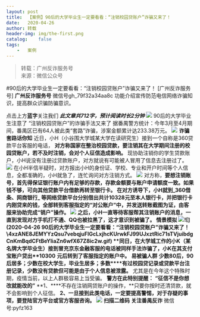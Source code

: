 ```yaml
---
layout:	post
title:	【案例】90后的大学毕业生一定要看看：“注销校园贷账户”诈骗又来了！
date:	2020-04-26
author:	转载
header-img:	img/the-first.png
catalog:	false
tags:
	-	案例
---
```


<blockquote><p>转载：广州反诈服务号<br>
来源：微信公众号</p></blockquote>

#90后的大学毕业生一定要看看：“注销校园贷账户”诈骗又来了！
[广州反诈服务号]
**广州反诈服务号**
微信号gh_79f32a34aa8c
功能介绍宣传防范电信网络诈骗知识，提高群众识骗防骗意识。

点击上方**蓝字**关注我们
**_此文章共712字，预计阅读时长2分钟_**
![]({{site.baseurl}}/postimg/4xzANE8JEMYYzQsu7vebqjuFlGcLxjhc9BU5uMD2xwpb58F1GNQrznl7XLGZRrhTY9OSicySSVP05LWQcdicyGicg.jpeg)
90后的大学毕业生注意了
“注销校园贷账户”的诈骗手法又来了
据番禺警方统计：今年3月至4月期间，番禺区已有64人被此类“套路”诈骗，涉案金额累计达233.38万元。
![]({{site.baseurl}}/postimg/4xzANE8JEMapIk6jNXUwMghpdUiblydQLfdwYNbibm4qJ4xphlSjrzxkAgeqoMCYlWJCdibpesJTI1GTOtBIX2icHQ.jpeg)
**诈骗套路话你知**
近日，小H（小谷围大学城某大学在读研究生）接到一个自称是360贷款平台客服的电话，
**对方称国家在整治校园贷款，要注销其在大学期间注册的校园贷账户，若不及时注销，会对个人征信造成影响。**
现协助注销你的学生贷款账户，小H说没有注册过贷款账户，对方就说有可能被人冒用了信息去注册过了。
![]({{site.baseurl}}/postimg/4xzANE8JEMapIk6jNXUwMghpdUiblydQL3eyicaiabpm1c6Qbib88ibCBLxGFlm4iaLT06tkOndjJgl54PLceNsKsdQA.jpeg)
在小H半信半疑时，对方报出小H的身份证、学校、专业和开户时间等个人信息，全都准确的，小H就急了，连忙询问对方注销方式。
![]({{site.baseurl}}/postimg/4xzANE8JEMapIk6jNXUwMghpdUiblydQLBEEGF7RktouSbiak5VPe2G1c3TbH6Ot9OVTReDiaicvwicoaSJJReYhxtQ.jpeg)
对方称，**要想注销账号，首先得保证银行账户内有足够的存款，存款金额要与账户申请额度一致。****如果钱不够，可向其他贷款平台借款再转至银行卡。**
在对方诱导下，小H就到_360借条、网商银行_
等网络贷款平台分别借出共计10328元至本人银行卡，并把银行卡内刚贷来的钱，全部转到客服指定的“对公账户”中，并发送转账截图为证，由客服来协助完成“销户”操作。
![]({{site.baseurl}}/postimg/4xzANE8JEMapIk6jNXUwMghpdUiblydQLSASiaGovgZdAetx8BVwMJjHwtP5xUSQFxvYAr8CUyLZq408lgUWBsAg.jpeg)
之后，小H一直等待客服帮其注销账户的消息，一直到发现对方手机打不通、QQ也被拉黑了，这才意识到被骗了。
**情景模拟**
![]({{site.baseurl}}/postimg/4xzANE8JEMapIk6jNXUwMghpdUiblydQLUZxB2vyMYp8mtEyDk0pCicx4M84icPjFRlQ9ibv39BlUOH9eq3vcZIqyw.jpeg)![](2020-04-26
90后的大学毕业生一定要看看：“注销校园贷账户”诈骗又来了！\\4xzANE8JEMYYzQsu7vebqjuFlGcLxjhcKUrwkFJ99UJxztRic71sTVjuibdgCnKmBqdCFtBeYliaZn6wfX67Z8ic2w.gif)
**同日，在大学城工作的小K（某名牌大学毕业生）接到冒充京东金融客服的电话被同样手法诈骗了，小K在其支付宝账户贷出****10300**
**元后转到了客服指定的账户中。**
**易被骗人群**
**少数80后，90后居多；少数在校大学生，毕业生居多；多数****有过校园贷记录或贷款平台注册记录，少数没有贷款但可能是由于个人信息被泄露。**
尤其是在今年这个特殊时期，疫情当前，以上人群极容易上当受骗。
**警方在此特别提醒：**
**“征信不是你想改就能改的”**
**1、****不存在注销网贷账户的操作，**只要你按时还清贷款，就不会影响到个人征信。
**2、**一旦接到此类电话，一定要提高警惕，对于存疑的事项，要**登陆官方平台或官方客服咨询。**
![]({{site.baseurl}}/postimg/4xzANE8JEMapIk6jNXUwMghpdUiblydQLV136qGOWWLxA5L08thHzxZ7bXsfvvRBVAV9sLMmYCmZlz6icGkGEshw.jpeg)
**扫描二维码**
**关注番禺反诈**
微信号:pyfz163
